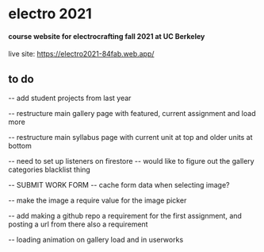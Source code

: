 # electro 2021

#### course website for electrocrafting fall 2021 at UC Berkeley

live site: https://electro2021-84fab.web.app/

## to do

-- add student projects from last year

-- restructure main gallery page with featured, current assignment and load more

-- restructure main syllabus page with current unit at top and older units at bottom

-- need to set up listeners on firestore
-- would like to figure out the gallery categories blacklist thing

-- SUBMIT WORK FORM -- cache form data when selecting image?

-- make the image a require value for the image picker

-- add making a github repo a requirement for the first assignment, and posting a url from there also a requirement

-- loading animation on gallery load and in userworks
